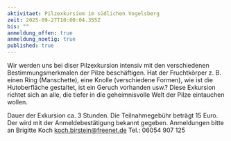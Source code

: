 ```yaml
---
aktivitaet: Pilzexkursiom im südlichen Vogelsberg
zeit: 2025-09-27T10:00:04.355Z
bis: ""
anmeldung_offen: true
anmeldung_noetig: true
published: true
---
```

Wir werden uns bei diser Pilzexkursion intensiv mit den verschiedenen Bestimmungsmerkmalen der Pilze beschäftigen. Hat der Fruchtkörper z. B. einen Ring (Manschette), eine Knolle
(verschiedene Formen), wie ist die Hutoberfläche gestaltet, ist ein Geruch vorhanden usw.?
Diese Exkursion richtet sich an alle, die tiefer in die geheimnisvolle Welt der Pilze eintauchen wollen.


Dauer der Exkursion ca. 3 Stunden. Die Teilnahmegebühr beträgt 15 Euro. Der wird mit der Anmeldebestätigung bekannt gegeben. Anmeldungen bitte an Brigitte Koch [koch.birstein@freenet.de](koch.birstein@freenet.de) Tel.: 06054 907 125